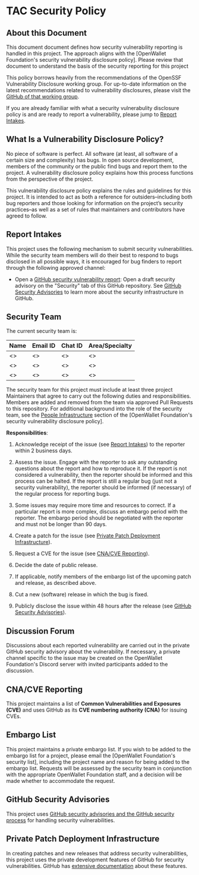 # TAC Security Policy

## About this Document
This document document defines how security vulnerability reporting is handled
in this project. The approach aligns with the [OpenWallet Foundation's security
vulnerability disclosure policy]. Please review that document to understand
the basis of the security reporting for this project

This policy borrows heavily from the recommendations of the OpenSSF
Vulnerability Disclosure working group. For up-to-date information on the latest
recommendations related to vulnerability disclosures, please visit the [GitHub
of that working group](https://github.com/ossf/wg-vulnerability-disclosures).

If you are already familiar with what a security vulnerabulity disclosure policy
is and are ready to report a vulnerability, please jump to [Report
Intakes](#report-intakes).

## What Is a Vulnerability Disclosure Policy?

No piece of software is perfect. All software (at least, all software of a
certain size and complexity) has bugs. In open source development, members of
the community or the public find bugs and report them to the project. A
vulnerability disclosure policy explains how this process functions from the
perspective of the project.

This vulnerability disclosure policy explains the rules and guidelines for
this project. It is intended to act as both a reference for
outsiders–including both bug reporters and those looking for information on the
project’s security practices–as well as a set of rules that maintainers and
contributors have agreed to follow.

## Report Intakes

This project uses the following mechanism to submit security
vulnerabilities. While the security team members will do their best to
respond to bugs disclosed in all possible ways, it is encouraged for bug
finders to report through the following approved channel:

- Open a [GitHub security vulnerability report]: Open a draft security advisory
on the "Security" tab of this GitHub repository. See [GitHub Security Advisories](#github-security-advisories) to learn more about the security infrastructure in GitHub.

[GitHub security vulnerability report]: https://docs.github.com/en/code-security/security-advisories/guidance-on-reporting-and-writing/privately-reporting-a-security-vulnerability

## Security Team

The current security team is:

| Name             | Email ID           | Chat ID        | Area/Specialty  |
| ---------------- | ------------------ | -------------- | --------------- |
| <>               | <>                 | <>             | <>              |
| <>               | <>                 | <>             | <>              |
| <>               | <>                 | <>             | <>              |

The security team for this project must include at least three project
Maintainers that agree to carry out the following duties and responsibilities.
Members are added and removed from the team via approved Pull Requests to this
repository. For additional background into the role of the security team, see
the [People Infrastructure] section of the [OpenWallet Foundation's security vulnerability disclosure policy].

[People Infrastructure]: https://tac.openwallet.foundation/governance/security.md#people-infrastructure

**Responsibilities**:

1. Acknowledge receipt of the issue (see [Report Intakes](#report-intakes)) to the reporter within 2 business days.

2. Assess the issue. Engage with the reporter to ask any outstanding questions about the report and how to reproduce it. If the report is not considered a vulnerability, then the reporter should be informed and this process can be halted. If the report is still a regular bug (just not a security vulnerability), the reporter should be informed (if necessary) of the regular process for reporting bugs.

3. Some issues may require more time and resources to correct. If a
particular report is more complex, discuss an embargo period with the reporter.
The embargo period should be negotiated with the reporter and must not be
longer than 90 days.

4. Create a patch for the issue (see [Private Patch Deployment
Infrastructure](#private-patch-deployment-infrastructure)).

5. Request a CVE for the issue (see [CNA/CVE Reporting](#cnacve-reporting)).

6. Decide the date of public release.

7. If applicable, notify members of the embargo list of the upcoming patch
and release, as described above.

8. Cut a new (software) release in which the bug is fixed.

9. Publicly disclose the issue within 48 hours after the release (see [GitHub Security Advisories](#github-security-advisories)).

## Discussion Forum

Discussions about each reported vulnerability are carried out in the
private GitHub security advisory about the vulnerability.
If necessary, a private channel specific to the issue may be created on the
OpenWallet Foundation's Discord server with invited participants added to the
discussion.

## CNA/CVE Reporting

This project maintains a list of **Common Vulnerabilities and Exposures
(CVE)** and uses GitHub as its **CVE numbering authority (CNA)** for issuing
CVEs.

## Embargo List

This project maintains a private embargo list.  If you wish to be added to
the embargo list for a project, please email the [OpenWallet Foundation's
security list], including the project name and reason for being added to the
embargo list. Requests will be assessed by the security team in conjunction
with the appropriate OpenWallet Foundation staff, and a decision will be made
whether to accommodate the request.

## GitHub Security Advisories

This project uses [GitHub security advisories and the GitHub security process](https://docs.github.com/en/code-security/security-advisories) for handling security vulnerabilities. 

## Private Patch Deployment Infrastructure

In creating patches and new releases that address security vulnerabilities,
this project uses the private development features of GitHub for security
vulnerabilities. GitHub has [extensive
documentation](https://docs.github.com/en/code-security/security-advisories/repository-security-advisories)
about these features.